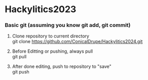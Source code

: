 # Hackylitics2023

### Basic git (assuming you know git add, git commit)
1) Clone repository to current directory <br />
git clone https://github.com/ConicalDrupe/Hackylitics2024.git

2) Before Editting or pushing, always pull <br />
git pull

3) After done editing, push to repository to "save" <br />
git push
